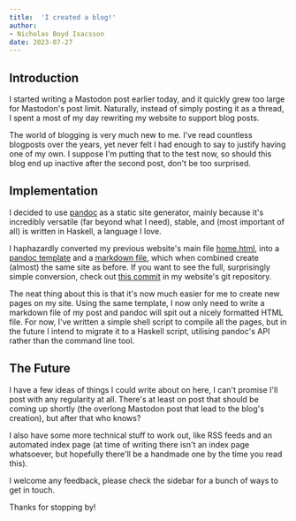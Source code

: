 ```yaml
---
title:  'I created a blog!'
author:
- Nicholas Boyd Isacsson
date: 2023-07-27
---
```


## Introduction
I started writing a Mastodon post earlier today, and it quickly grew too large for Mastodon's post limit. Naturally, instead of simply posting it as a thread, I spent a most of my day rewriting my website to support blog posts.

The world of blogging is very much new to me. I've read countless blogposts over the years, yet never felt I had enough to say to justify having one of my own. I suppose I'm putting that to the test now, so should this blog end up inactive after the second post, don't be too surprised.

## Implementation
I decided to use [pandoc](https://pandoc.org/) as a static site generator, mainly because it's incredibly versatile (far beyond what I need), stable, and (most important of all) is written in Haskell, a language I love.

I haphazardly converted my previous website's main file [home.html](https://github.com/nichobi/website/blob/352b0c23f36b017b7d09e64f0045d90bbd2a8be1/home.html), into a [pandoc template](https://github.com/nichobi/website/blob/1c2d4731727c8e3a97dc7a516552306b41542f55/template.html) and a [markdown file](https://github.com/nichobi/website/blob/1c2d4731727c8e3a97dc7a516552306b41542f55/home.md), which when combined create (almost) the same site as before. If you want to see the full, surprisingly simple conversion, check out [this commit](https://github.com/nichobi/website/commit/1c2d4731727c8e3a97dc7a516552306b41542f55) in my website's git repository.

The neat thing about this is that it's now much easier for me to create new pages on my site. Using the same template, I now only need to write a markdown file of my post and pandoc will spit out a nicely formatted HTML file. For now, I've written a simple shell script to compile all the pages, but in the future I intend to migrate it to a Haskell script, utilising pandoc's API rather than the command line tool.

## The Future
I have a few ideas of things I could write about on here, I can't promise I'll post with any regularity at all. There's at least on post that should be coming up shortly (the overlong Mastodon post that lead to the blog's creation), but after that who knows?

I also have some more technical stuff to work out, like RSS feeds and an automated index page (at time of writing there isn't an index page whatsoever, but hopefully there'll be a handmade one by the time you read this).

I welcome any feedback, please check the sidebar for a bunch of ways to get in touch.

Thanks for stopping by!

